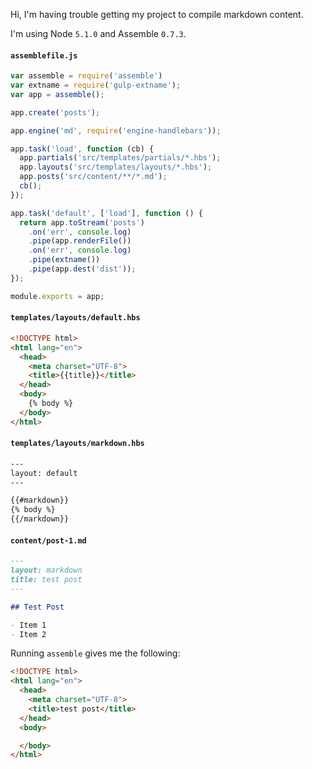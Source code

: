 Hi, I'm having trouble getting my project to compile markdown content.

I'm using Node `5.1.0` and Assemble `0.7.3`.

#### `assemblefile.js`

```javascript
var assemble = require('assemble')
var extname = require('gulp-extname');
var app = assemble();

app.create('posts');

app.engine('md', require('engine-handlebars'));

app.task('load', function (cb) {
  app.partials('src/templates/partials/*.hbs');
  app.layouts('src/templates/layouts/*.hbs');
  app.posts('src/content/**/*.md');
  cb();
});

app.task('default', ['load'], function () {
  return app.toStream('posts')
    .on('err', console.log)
    .pipe(app.renderFile())
    .on('err', console.log)
    .pipe(extname())
    .pipe(app.dest('dist'));
});

module.exports = app;
```

#### `templates/layouts/default.hbs`

```html
<!DOCTYPE html>
<html lang="en">
  <head>
    <meta charset="UTF-8">
    <title>{{title}}</title>
  </head>
  <body>
    {% body %}
  </body>
</html>
```

#### `templates/layouts/markdown.hbs`

```html
---
layout: default
---

{{#markdown}}
{% body %}
{{/markdown}}
```

#### `content/post-1.md`

```markdown
---
layout: markdown
title: test post
---

## Test Post

- Item 1
- Item 2

```

Running `assemble` gives me the following:

```html
<!DOCTYPE html>
<html lang="en">
  <head>
    <meta charset="UTF-8">
    <title>test post</title>
  </head>
  <body>

  </body>
</html>
```
